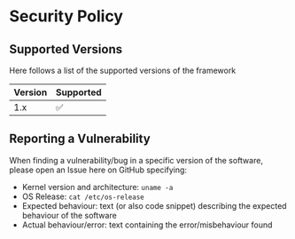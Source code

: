 # Security Policy

## Supported Versions

Here follows a list of the supported versions of the framework

| Version | Supported          |
| ------- | ------------------ |
| 1.x   | :white_check_mark: |

## Reporting a Vulnerability

When finding a vulnerability/bug in a specific version of the software, please open an Issue here on GitHub specifying:

* Kernel version and architecture: `uname -a`
* OS Release: `cat /etc/os-release`
* Expected behaviour: text (or also code snippet) describing the expected behaviour of the software
* Actual behaviour/error: text containing the error/misbehaviour found
